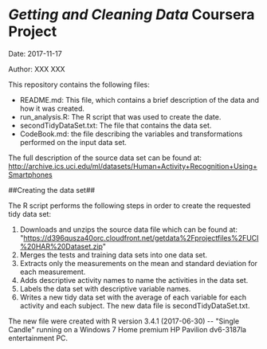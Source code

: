 # *Getting and Cleaning Data* Coursera Project #

Date: 2017-11-17

Author: XXX XXX

This repository contains the following files:

 - README.md: This file, which contains a brief description of the data and how it was created.
 - run_analysis.R: The R script that was used to create the date.
 - secondTidyDataSet.txt: The file that contains the data set.
 - CodeBook.md: the file describing the variables and transformations performed on the input data set.

The full description of the source data set can be found at: http://archive.ics.uci.edu/ml/datasets/Human+Activity+Recognition+Using+Smartphones


##Creating the data set##

The R script performs the following steps in order to create the requested tidy data set:

 1. Downloads and unzips the source data file which can be found at: "https://d396qusza40orc.cloudfront.net/getdata%2Fprojectfiles%2FUCI%20HAR%20Dataset.zip"
 2. Merges the tests and training data sets into one data set.
 3. Extracts only the measurements on the mean and standard deviation for each measurement.
 4. Adds descriptive activity names to name the activities in the data set.
 5. Labels the data set with descriptive variable names.
 6. Writes a new tidy data set with the average of each variable for each activity and each subject. The new data file is secondTidyDataSet.txt.

The new file were created with R version 3.4.1 (2017-06-30) -- "Single Candle" running on a Windows 7 Home premium HP Pavilion dv6-3187la entertainment PC.


